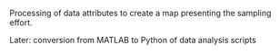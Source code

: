 Processing of data attributes to create a map presenting the sampling effort.

Later: conversion from MATLAB to Python of data analysis scripts 
